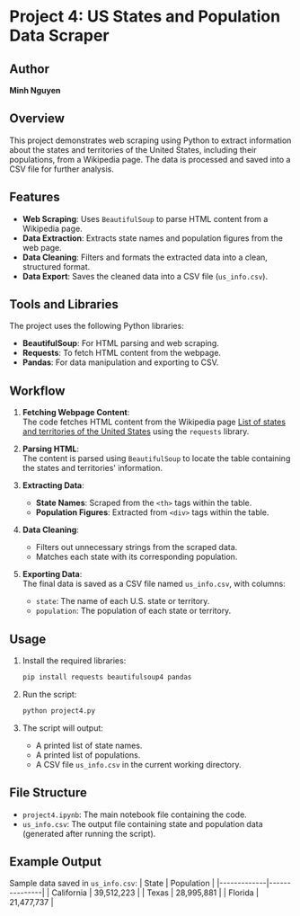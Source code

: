 # Project 4: US States and Population Data Scraper

## Author
**Minh Nguyen**  


## Overview
This project demonstrates web scraping using Python to extract information about the states and territories of the United States, including their populations, from a Wikipedia page. The data is processed and saved into a CSV file for further analysis.

## Features
- **Web Scraping**: Uses `BeautifulSoup` to parse HTML content from a Wikipedia page.
- **Data Extraction**: Extracts state names and population figures from the web page.
- **Data Cleaning**: Filters and formats the extracted data into a clean, structured format.
- **Data Export**: Saves the cleaned data into a CSV file (`us_info.csv`).

## Tools and Libraries
The project uses the following Python libraries:
- **BeautifulSoup**: For HTML parsing and web scraping.
- **Requests**: To fetch HTML content from the webpage.
- **Pandas**: For data manipulation and exporting to CSV.

## Workflow
1. **Fetching Webpage Content**:  
   The code fetches HTML content from the Wikipedia page [List of states and territories of the United States](https://en.wikipedia.org/wiki/List_of_states_and_territories_of_the_United_States) using the `requests` library.

2. **Parsing HTML**:  
   The content is parsed using `BeautifulSoup` to locate the table containing the states and territories' information.

3. **Extracting Data**:  
   - **State Names**: Scraped from the `<th>` tags within the table.
   - **Population Figures**: Extracted from `<div>` tags within the table.

4. **Data Cleaning**:  
   - Filters out unnecessary strings from the scraped data.
   - Matches each state with its corresponding population.

5. **Exporting Data**:  
   The final data is saved as a CSV file named `us_info.csv`, with columns:
   - `state`: The name of each U.S. state or territory.
   - `population`: The population of each state or territory.

## Usage
1. Install the required libraries:
   ```bash
   pip install requests beautifulsoup4 pandas
   ```

2. Run the script:
   ```bash
   python project4.py
   ```

3. The script will output:
   - A printed list of state names.
   - A printed list of populations.
   - A CSV file `us_info.csv` in the current working directory.

## File Structure
- `project4.ipynb`: The main notebook file containing the code.
- `us_info.csv`: The output file containing state and population data (generated after running the script).

## Example Output
Sample data saved in `us_info.csv`:
| State       | Population    |
|-------------|---------------|
| California  | 39,512,223    |
| Texas       | 28,995,881    |
| Florida     | 21,477,737    |

